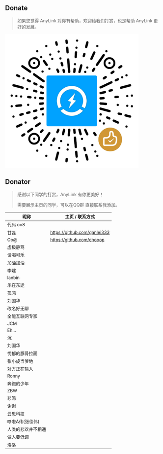 ## Donate

> 如果您觉得 AnyLink 对你有帮助，欢迎给我们打赏，也是帮助 AnyLink 更好的发展。

<p>
    <img src="screenshot/wxpay2.png" width="435" alt="anylink捐赠二维码" />
</p>

## Donator

> 感谢以下同学的打赏，AnyLink 有你更美好！
>
> 需要展示主页的同学，可以在QQ群 直接联系我添加。

| 昵称        | 主页 / 联系方式                    |
|-----------|------------------------------|
| 代码 oo8    |                              |
| 甘磊        | https://github.com/ganlei333 |
| Oo@       | https://github.com/chooop    |
| 虚极静笃      |                              |
| 请喝可乐      |                              |
| 加油加油      |                              |
| 李建        |                              |
| lanbin    |                              |
| 乐在东途      |                              |
| 孤鸿        |                              |
| 刘国华       |                              |
| 改名好无聊     |                              |
| 全能互联网专家   |                              |
| JCM       |                              |
| Eh...     |                              |
| 沉         |                              |
| 刘国华       |                              |
| 忧郁的豚骨拉面   |                              |
| 张小旋当爹地    |                              |
| 对方正在输入    |                              |
| Ronny     |                              |
| 奔跑的少年     |                              |
| ZBW       |                              |
| 悲鸣        |                              |
| 谢谢        |                              |
| 云思科技      |                              |
| 哆啦A伟(张佳伟) |                              |
| 人类的悲欢并不相通 |                              |
| 做人要低调     |                              |
| 洛洛        |                              |




